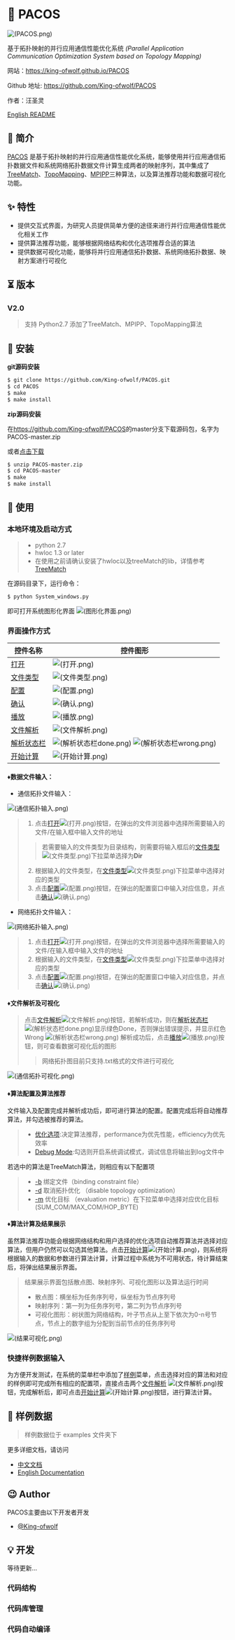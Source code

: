 # 📃 PACOS

![(PACOS.png)]

基于拓扑映射的并行应用通信性能优化系统
*(Parallel Application Communication Optimization System based on Topology Mapping)*

网站：<https://king-ofwolf.github.io/PACOS>

Github 地址: <https://github.com/King-ofwolf/PACOS>

作者：汪圣灵

[English README](README.en.md)

## 📣 简介

[PACOS] 是基于拓扑映射的并行应用通信性能优化系统，能够使用并行应用通信拓扑数据文件和系统网络拓扑数据文件计算生成两者的映射序列，其中集成了[TreeMatch]、[TopoMapping]、[MPIPP]三种算法，以及算法推荐功能和数据可视化功能。

## ✨ 特性

* 提供交互式界面，为研究人员提供简单方便的途径来进行并行应用通信性能优化相关工作
* 提供算法推荐功能，能够根据网络结构和优化选项推荐合适的算法
* 提供数据可视化功能，能够将并行应用通信拓扑数据、系统网络拓扑数据、映射方案进行可视化

## ⏳ 版本

### V2.0

> 支持 Python2.7
> 添加了TreeMatch、MPIPP、TopoMapping算法

## 🔰 安装

**git源码安装**
```bash
$ git clone https://github.com/King-ofwolf/PACOS.git
$ cd PACOS
$ make
$ make install
```
**zip源码安装**

在<https://github.com/King-ofwolf/PACOS>的master分支下载源码包，名字为PACOS-master.zip

或者[点击下载](https://github.com/King-ofwolf/PACOS/archive/master.zip)
```bash
$ unzip PACOS-master.zip
$ cd PACOS-master
$ make
$ make install
```
## 📝 使用

### 本地环境及启动方式
> - python 2.7
> - hwloc 1.3 or later
> - 在使用之前请确认安装了hwloc以及treeMatch的lib，详情参考[TreeMatch]
> 
在源码目录下，运行命令：
```bash
$ python System_windows.py
```
即可打开系统图形化界面
![(图形化界面.png)]

### 界面操作方式

控件名称 | 控件图形
--------|-------
[打开]()|![(打开.png)]
[文件类型]()|![(文件类型.png)]
[配置]()|![(配置.png)]
[确认]()|![(确认.png)]
[播放]()|![(播放.png)]
[文件解析]()|![(文件解析.png)]
[解析状态栏]()|![(解析状态栏done.png)] ![(解析状态栏wrong.png)]
[开始计算]()|![(开始计算.png)]

#### &diams;数据文件输入：

- 通信拓扑文件输入：

![(通信拓扑输入.png)]

> 1. 点击[打开]()![(打开.png)]按钮，在弹出的文件浏览器中选择所需要输入的文件/在输入框中输入文件的地址
> >若需要输入的文件类型为目录结构，则需要将输入框后的[文件类型]()![(文件类型.png)]下拉菜单选择为**Dir**
> 
> 2. 根据输入的文件类型，在[文件类型]()![(文件类型.png)]下拉菜单中选择对应的类型
> 3. 点击[配置]()![(配置.png)]按钮，在弹出的配置窗口中输入对应信息，并点击[确认]()![(确认.png)]

- 网络拓扑文件输入：

![(网络拓扑输入.png)]

> 1. 点击[打开]()![(打开.png)]按钮，在弹出的文件浏览器中选择所需要输入的文件/在输入框中输入文件的地址
> 2. 根据输入的文件类型，在[文件类型]()![(文件类型.png)]下拉菜单中选择对应的类型
> 3. 点击[配置]()![(配置.png)]按钮，在弹出的配置窗口中输入对应信息，并点击[确认]()![(确认.png)]

#### &diams;文件解析及可视化

> 点击[文件解析]()![(文件解析.png)]按钮，若解析成功，则在[解析状态栏]()![(解析状态栏done.png)]显示绿色Done，否则弹出错误提示，并显示红色Wrong ![(解析状态栏wrong.png)]
> 解析成功后，点击[播放]()![(播放.png)]按钮，则可查看数据可视化后的图形
> > 网络拓扑图目前只支持.txt格式的文件进行可视化

![(通信拓扑可视化.png)]

#### &diams;算法配置及算法推荐

文件输入及配置完成并解析成功后，即可进行算法的配置。配置完成后将自动推荐算法，并勾选被推荐的算法。
> - [优化选项]():决定算法推荐，performance为优先性能，efficiency为优先效率
> - [Debug Mode]():勾选则开启系统调试模式，调试信息将输出到log文件中

若选中的算法是TreeMatch算法，则相应有以下配置项
> - [-b]() 绑定文件（binding constraint file）
> - [-d]() 取消拓扑优化 （disable topology optimization）
> - [-m]() 优化目标 （evaluation metric）在下拉菜单中选择对应优化目标(SUM_COM/MAX_COM/HOP_BYTE)

#### &diams;算法计算及结果展示

虽然算法推荐功能会根据网络结构和用户选择的优化选项自动推荐算法并选择对应算法，但用户仍然可以勾选其他算法。点击[开始计算]()![(开始计算.png)]，则系统将根据输入的数据和参数进行算法计算，计算过程中系统为不可用状态，待计算结束后，将弹出结果展示界面。
> 结果展示界面包括散点图、映射序列、可视化图形以及算法运行时间
> - 散点图：横坐标为任务序列号，纵坐标为节点序列号
> - 映射序列：第一列为任务序列号，第二列为节点序列号
> - 可视化图形：树状图为网络结构，叶子节点从上至下依次为0-n号节点，节点上的数字组为分配到当前节点的任务序列号

![(结果可视化.png)]

### 快捷样例数据输入 

为方便开发测试，在系统的菜单栏中添加了[样例]()菜单，点击选择对应的算法和对应的样例即可完成所有相应的配置项，直接点击两个[文件解析]() ![(文件解析.png)]按钮，完成解析后，即可点击[开始计算]()![(开始计算.png)]按钮，进行算法计算。

## 🔖 样例数据

> 样例数据位于 examples 文件夹下

更多详细文档，请访问

* [中文文档](README.md)
* [English Documentation](README.en.md)

## 😉 Author

PACOS主要由以下开发者开发

* [@King-ofwolf]

## 💡 开发
等待更新...
### 代码结构
### 代码库管理
### 代码自动编译


[PACOS]:https://github.com/King-ofwolf/PACOS
[TreeMatch]:http://treematch.gforge.inria.fr/
[TopoMapping]:https://dl.acm.org/citation.cfm?id=3079104
[MPIPP]:https://dl.acm.org/citation.cfm?id=1183451
[@King-ofwolf]:https://github.com/King-ofwolf/

[(PACOS.png)]:Layout/png/1208066.png
[(图形化界面.png)]:Layout/img/main.png
[(打开.png)]:Layout/img/open.png
[(文件类型.png)]:Layout/img/file_type.png
[(配置.png)]:Layout/img/settings.png
[(确认.png)]:Layout/img/ensure.png
[(播放.png)]:Layout/img/play.png
[(文件解析.png)]:Layout/img/file_analysis.png
[(解析状态栏done.png)]:Layout/img/analysis_done.png
[(解析状态栏wrong.png)]:Layout/img/analysis_wrong.png
[(开始计算.png)]:Layout/img/caculate.png
[(通信拓扑输入.png)]:Layout/img/task_input_line.png
[(网络拓扑输入.png)]:Layout/img/net_input_line.png
[(通信拓扑可视化.png)]:Layout/img/TaskGraph.png
[(结果可视化.png)]:Layout/img/result_show.png
